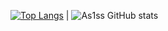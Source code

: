 [![Top Langs](https://github-readme-stats-beryl-nu-33.vercel.app/api/top-langs?username=As1ss&layout=compact)](https://github.com/As1ss/github-readme-stats) 
|
![As1ss GitHub stats](https://github-readme-stats.vercel.app/api?username=As1ss&count_private=true&theme=tokyonight)


